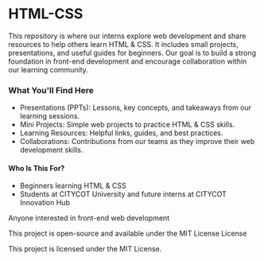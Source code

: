 # HTML-CSS
This repository is where our interns explore web development and share resources to help others learn HTML & CSS. It includes small projects, presentations, and useful guides for beginners. Our goal is to build a strong foundation in front-end development and encourage collaboration within our learning community.

### What You'll Find Here
* Presentations (PPTs): Lessons, key concepts, and takeaways from our learning sessions.
* Mini Projects: Simple web projects to practice HTML & CSS skills.
* Learning Resources: Helpful links, guides, and best practices.
* Collaborations: Contributions from our teams as they improve their web development skills.

#### Who Is This For?
* Beginners learning HTML & CSS
* Students at CITYCOT University and future interns at CITYCOT Innovation Hub



Anyone interested in front-end web development

This project is open-source and available under the MIT License
License

This project is licensed under the MIT License.
